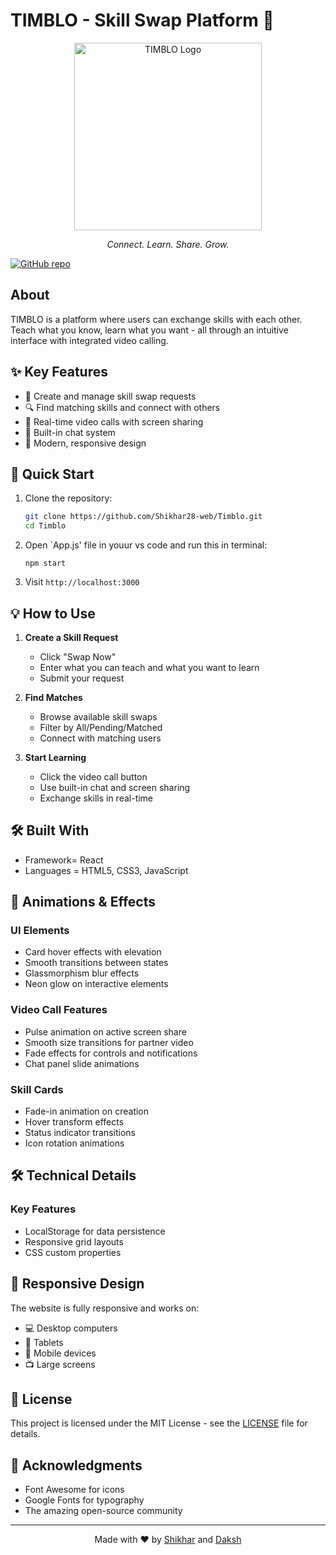 # TIMBLO - Skill Swap Platform 🚀

<div align="center">
  <img src="public/Logo.png" alt="TIMBLO Logo" width="300px"/>
  <p><em>Connect. Learn. Share. Grow.</em></p>
</div>

[![GitHub repo](https://img.shields.io/badge/github-Timblo-blue?style=flat&logo=github)](https://github.com/Shikhar28-web/Timblo)

## About
TIMBLO is a platform where users can exchange skills with each other. Teach what you know, learn what you want - all through an intuitive interface with integrated video calling.

## ✨ Key Features
- 🤝 Create and manage skill swap requests
- 🔍 Find matching skills and connect with others
- 🎥 Real-time video calls with screen sharing
- 💬 Built-in chat system
- 🎨 Modern, responsive design

## 🚀 Quick Start

1. Clone the repository:
   ```bash
   git clone https://github.com/Shikhar28-web/Timblo.git
   cd Timblo
   ```

2. Open `App.js' file in youur vs code and run this in terminal:
   ```
   npm start
   ```

3. Visit `http://localhost:3000`

## 💡 How to Use

1. **Create a Skill Request**
   - Click "Swap Now"
   - Enter what you can teach and what you want to learn
   - Submit your request

2. **Find Matches**
   - Browse available skill swaps
   - Filter by All/Pending/Matched
   - Connect with matching users

3. **Start Learning**
   - Click the video call button
   - Use built-in chat and screen sharing
   - Exchange skills in real-time

## 🛠️ Built With
- Framework= React 
- Languages =  HTML5, CSS3, JavaScript



## 🎨 Animations & Effects

### UI Elements
- Card hover effects with elevation
- Smooth transitions between states
- Glassmorphism blur effects
- Neon glow on interactive elements

### Video Call Features
- Pulse animation on active screen share
- Smooth size transitions for partner video
- Fade effects for controls and notifications
- Chat panel slide animations

### Skill Cards
- Fade-in animation on creation
- Hover transform effects
- Status indicator transitions
- Icon rotation animations

## 🛠️ Technical Details

### Key Features
- LocalStorage for data persistence
- Responsive grid layouts
- CSS custom properties


## 📱 Responsive Design

The website is fully responsive and works on:
- 💻 Desktop computers
- 💪 Tablets
- 📱 Mobile devices
- 📺 Large screens


## 📄 License

This project is licensed under the MIT License - see the [LICENSE](LICENSE) file for details.

## 🙏 Acknowledgments

- Font Awesome for icons
- Google Fonts for typography
- The amazing open-source community

---

<div align="center">
  Made with ❤️ by <a href="https://github.com/Shikhar28-web">Shikhar</a> and <a href="https://github.com/Macqueen-95">Daksh</a>
</div> 
